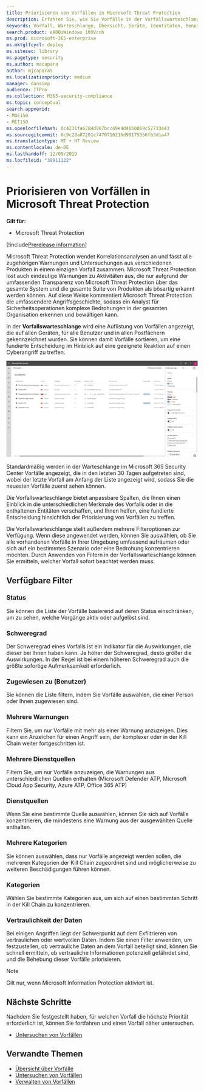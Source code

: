 ```yaml
---
title: Priorisieren von Vorfällen in Microsoft Threat Protection
description: Erfahren Sie, wie Sie Vorfälle in der Vorfallswarteschlange in Microsoft Threat Protection priorisieren können.
keywords: Vorfall, Warteschlange, Übersicht, Geräte, Identitäten, Benutzer, Postfach, E-Mail, Vorfälle
search.product: eADQiWindows 10XVcnh
ms.prod: microsoft-365-enterprise
ms.mktglfcycl: deploy
ms.sitesec: library
ms.pagetype: security
ms.author: macapara
author: mjcaparas
ms.localizationpriority: medium
manager: dansimp
audience: ITPro
ms.collection: M365-security-compliance
ms.topic: conceptual
search.appverid:
- MOE150
- MET150
ms.openlocfilehash: 0c4231fa6284d967bcc49e4d46b0869c57733443
ms.sourcegitcommit: 0c9c28a87201c7470716216d99175356fb3d1a47
ms.translationtype: MT + HT Review
ms.contentlocale: de-DE
ms.lasthandoff: 12/09/2019
ms.locfileid: "39911122"
---
```

# <a name="prioritize-incidents-in-microsoft-threat-protection"></a>Priorisieren von Vorfällen in Microsoft Threat Protection

**Gilt für:**
- Microsoft Threat Protection

[!include[Prerelease information](prerelease.md)]

Microsoft Threat Protection wendet Korrelationsanalysen an und fasst alle zugehörigen Warnungen und Untersuchungen aus verschiedenen Produkten in einem einzigen Vorfall zusammen. Microsoft Threat Protection löst auch eindeutige Warnungen zu Aktivitäten aus, die nur aufgrund der umfassenden Transparenz von Microsoft Threat Protection über das gesamte System und die gesamte Suite von Produkten als bösartig erkannt werden können. Auf diese Weise kommentiert Microsoft Threat Protection die umfassendere Angriffsgeschichte, sodass ein Analyst für Sicherheitsoperationen komplexe Bedrohungen in der gesamten Organisation erkennen und bewältigen kann.


In der **Vorfallswarteschlange** wird eine Auflistung von Vorfällen angezeigt, die auf allen Geräten, für alle Benutzer und in allen Postfächern gekennzeichnet wurden. Sie können damit Vorfälle sortieren, um eine fundierte Entscheidung im Hinblick auf eine geeignete Reaktion auf einen Cyberangriff zu treffen.


![Abbildung einer Vorfallswarteschlange](../images/incidents-queue.png) 

Standardmäßig werden in der Warteschlange im Microsoft 365 Security Center Vorfälle angezeigt, die in den letzten 30 Tagen aufgetreten sind, wobei der letzte Vorfall am Anfang der Liste angezeigt wird, sodass Sie die neuesten Vorfälle zuerst sehen können.

Die Vorfallswarteschlange bietet anpassbare Spalten, die Ihnen einen Einblick in die unterschiedlichen Merkmale des Vorfalls oder in die enthaltenen Entitäten verschaffen, und Ihnen helfen, eine fundierte Entscheidung hinsichtlich der Priorisierung von Vorfällen zu treffen. 

Die Vorfallswarteschlange stellt außerdem mehrere Filteroptionen zur Verfügung. Wenn diese angewendet werden, können Sie auswählen, ob Sie alle vorhandenen Vorfälle in Ihrer Umgebung umfassend aufräumen oder sich auf ein bestimmtes Szenario oder eine Bedrohung konzentrieren möchten. Durch Anwenden von Filtern in der Vorfallswarteschlange können Sie ermitteln, welcher Vorfall sofort beachtet werden muss. 

## <a name="available-filters"></a>Verfügbare Filter

### <a name="status"></a>Status
Sie können die Liste der Vorfälle basierend auf deren Status einschränken, um zu sehen, welche Vorgänge aktiv oder aufgelöst sind.

### <a name="severity"></a>Schweregrad
Der Schweregrad eines Vorfalls ist ein Indikator für die Auswirkungen, die dieser bei Ihnen haben kann. Je höher der Schweregrad, desto größer die Auswirkungen. In der Regel ist bei einem höheren Schweregrad auch die größte sofortige Aufmerksamkeit erforderlich. 

### <a name="assigned-to-owner"></a>Zugewiesen zu (Benutzer)
Sie können die Liste filtern, indem Sie Vorfälle auswählen, die einer Person oder Ihnen zugewiesen sind.

### <a name="multiple-alerts"></a>Mehrere Warnungen 
Filtern Sie, um nur Vorfälle mit mehr als einer Warnung anzuzeigen. Dies kann ein Anzeichen für einen Angriff sein, der komplexer oder in der Kill Chain weiter fortgeschritten ist. 


### <a name="multiple-service-sources"></a>Mehrere Dienstquellen 
Filtern Sie, um nur Vorfälle anzuzeigen, die Warnungen aus unterschiedlichen Quellen enthalten (Microsoft Defender ATP, Microsoft Cloud App Security, Azure ATP, Office 365 ATP)
### <a name="service-sources"></a>Dienstquellen
Wenn Sie eine bestimmte Quelle auswählen, können Sie sich auf Vorfälle konzentrieren, die mindestens eine Warnung aus der ausgewählten Quelle enthalten. 

### <a name="multiple-categories"></a>Mehrere Kategorien 
Sie können auswählen, dass nur Vorfälle angezeigt werden sollen, die mehreren Kategorien der Kill Chain zugeordnet sind und möglicherweise zu weiteren Beschädigungen führen können. 

### <a name="categories"></a>Kategorien
Wählen Sie bestimmte Kategorien aus, um sich auf einen bestimmten Schritt in der Kill Chain zu konzentrieren.

### <a name="data-sensitivity"></a>Vertraulichkeit der Daten
Bei einigen Angriffen liegt der Schwerpunkt auf dem Exfiltrieren von vertraulichen oder wertvollen Daten. Indem Sie einen Filter anwenden, um festzustellen, ob vertrauliche Daten an dem Vorfall beteiligt sind, können Sie schnell ermitteln, ob vertrauliche Informationen potenziell gefährdet sind, und die Behebung dieser Vorfälle priorisieren.

>[!NOTE]
>Gilt nur, wenn Microsoft Information Protection aktiviert ist.


## <a name="next-steps"></a>Nächste Schritte
Nachdem Sie festgestellt haben, für welchen Vorfall die höchste Priorität erforderlich ist, können Sie fortfahren und einen Vorfall näher untersuchen.
- [Untersuchen von Vorfällen](investigate-incidents.md)


## <a name="related-topics"></a>Verwandte Themen
- [Übersicht über Vorfälle](incidents-overview.md)
- [Untersuchen von Vorfällen](investigate-incidents.md)
- [Verwalten von Vorfällen](manage-incidents.md)